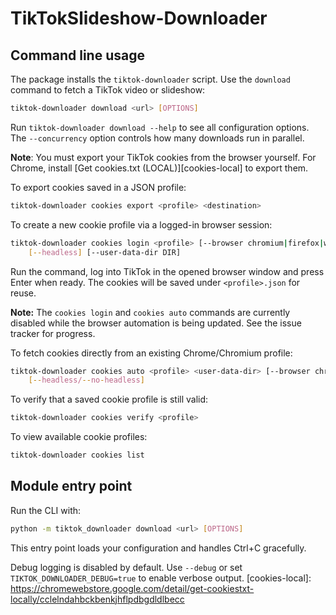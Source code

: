 # TikTokSlideshow-Downloader

## Command line usage

The package installs the ``tiktok-downloader`` script. Use the ``download``
command to fetch a TikTok video or slideshow:

```bash
tiktok-downloader download <url> [OPTIONS]
```

Run ``tiktok-downloader download --help`` to see all configuration options.
The ``--concurrency`` option controls how many downloads run in parallel.

**Note**: You must export your TikTok cookies from the browser yourself.
For Chrome, install [Get cookies.txt (LOCAL)][cookies-local] to export them.

To export cookies saved in a JSON profile:

```bash
tiktok-downloader cookies export <profile> <destination>
```

To create a new cookie profile via a logged-in browser session:

```bash
tiktok-downloader cookies login <profile> [--browser chromium|firefox|webkit] \
    [--headless] [--user-data-dir DIR]
```

Run the command, log into TikTok in the opened browser window and press Enter
when ready. The cookies will be saved under ``<profile>.json`` for reuse.

**Note:** The ``cookies login`` and ``cookies auto`` commands are currently
disabled while the browser automation is being updated. See the issue tracker
for progress.

To fetch cookies directly from an existing Chrome/Chromium profile:

```bash
tiktok-downloader cookies auto <profile> <user-data-dir> [--browser chromium|firefox|webkit] \
    [--headless/--no-headless]
```

To verify that a saved cookie profile is still valid:

```bash
tiktok-downloader cookies verify <profile>
```

To view available cookie profiles:

```bash
tiktok-downloader cookies list
```

## Module entry point

Run the CLI with:

```bash
python -m tiktok_downloader download <url> [OPTIONS]
```

This entry point loads your configuration and handles Ctrl+C gracefully.

Debug logging is disabled by default. Use `--debug` or set `TIKTOK_DOWNLOADER_DEBUG=true` to enable verbose output.
[cookies-local]: https://chromewebstore.google.com/detail/get-cookiestxt-locally/cclelndahbckbenkjhflpdbgdldlbecc

